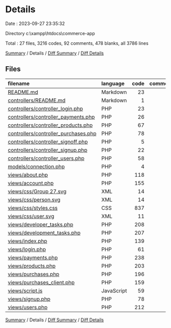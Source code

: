 # Details

Date : 2023-09-27 23:35:32

Directory c:\\xampp\\htdocs\\commerce-app

Total : 27 files,  3216 codes, 92 comments, 478 blanks, all 3786 lines

[Summary](results.md) / Details / [Diff Summary](diff.md) / [Diff Details](diff-details.md)

## Files
| filename | language | code | comment | blank | total |
| :--- | :--- | ---: | ---: | ---: | ---: |
| [README.md](/README.md) | Markdown | 23 | 0 | 7 | 30 |
| [controllers/README.md](/controllers/README.md) | Markdown | 1 | 0 | 0 | 1 |
| [controllers/controller_login.php](/controllers/controller_login.php) | PHP | 23 | 2 | 4 | 29 |
| [controllers/controller_payments.php](/controllers/controller_payments.php) | PHP | 26 | 0 | 6 | 32 |
| [controllers/controller_products.php](/controllers/controller_products.php) | PHP | 67 | 8 | 15 | 90 |
| [controllers/controller_purchases.php](/controllers/controller_purchases.php) | PHP | 78 | 7 | 18 | 103 |
| [controllers/controller_signoff.php](/controllers/controller_signoff.php) | PHP | 5 | 0 | 1 | 6 |
| [controllers/controller_signup.php](/controllers/controller_signup.php) | PHP | 22 | 0 | 0 | 22 |
| [controllers/controller_users.php](/controllers/controller_users.php) | PHP | 58 | 1 | 11 | 70 |
| [models/connection.php](/models/connection.php) | PHP | 4 | 2 | 2 | 8 |
| [views/about.php](/views/about.php) | PHP | 118 | 0 | 11 | 129 |
| [views/account.php](/views/account.php) | PHP | 155 | 1 | 27 | 183 |
| [views/css/Group 27.svg](/views/css/Group%2027.svg) | XML | 14 | 0 | 1 | 15 |
| [views/css/person.svg](/views/css/person.svg) | XML | 14 | 0 | 1 | 15 |
| [views/css/styles.css](/views/css/styles.css) | CSS | 837 | 14 | 56 | 907 |
| [views/css/user.svg](/views/css/user.svg) | XML | 11 | 0 | 1 | 12 |
| [views/developer_tasks.php](/views/developer_tasks.php) | PHP | 208 | 7 | 39 | 254 |
| [views/development_tasks.php](/views/development_tasks.php) | PHP | 207 | 7 | 35 | 249 |
| [views/index.php](/views/index.php) | PHP | 139 | 1 | 28 | 168 |
| [views/login.php](/views/login.php) | PHP | 61 | 3 | 18 | 82 |
| [views/payments.php](/views/payments.php) | PHP | 238 | 6 | 40 | 284 |
| [views/products.php](/views/products.php) | PHP | 203 | 5 | 28 | 236 |
| [views/purchases.php](/views/purchases.php) | PHP | 196 | 5 | 29 | 230 |
| [views/purchases_client.php](/views/purchases_client.php) | PHP | 159 | 6 | 26 | 191 |
| [views/script.js](/views/script.js) | JavaScript | 59 | 9 | 26 | 94 |
| [views/signup.php](/views/signup.php) | PHP | 78 | 3 | 21 | 102 |
| [views/users.php](/views/users.php) | PHP | 212 | 5 | 27 | 244 |

[Summary](results.md) / Details / [Diff Summary](diff.md) / [Diff Details](diff-details.md)